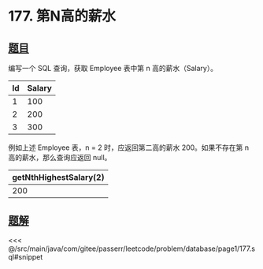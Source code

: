 # 177. 第N高的薪水
## [题目](https://leetcode.cn/problems/nth-highest-salary)

编写一个 SQL 查询，获取 Employee 表中第 n 高的薪水（Salary）。

| Id  | Salary |
|:----|:-------|
| 1   | 100    |
| 2   | 200    |
| 3   | 300    |

例如上述 Employee 表，n = 2 时，应返回第二高的薪水 200。如果不存在第 n 高的薪水，那么查询应返回 null。

| getNthHighestSalary(2) |
|:-----------------------|
| 200                    |


## [题解](https://github.com/PasseRR/JavaLeetCode/blob/master/src/main/java/com/gitee/passerr/leetcode/problem/database/page1/177.sql)

<<< @/src/main/java/com/gitee/passerr/leetcode/problem/database/page1/177.sql#snippet
